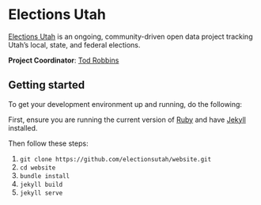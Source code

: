 # Elections Utah

[Elections Utah](http://www.electionsutah.org) is an ongoing, community-driven open data project tracking Utah’s local, state, and federal elections.

**Project Coordinator**: [Tod Robbins](https://github.com/todrobbins)


## Getting started

To get your development environment up and running, do the following:

First, ensure you are running the current version of [Ruby](https://www.ruby-lang.org/en/downloads/) and have [Jekyll](https://jekyllrb.com/docs/installation/) installed.

Then follow these steps:

1. `git clone https://github.com/electionsutah/website.git`
2. `cd website`
3. `bundle install`
4. `jekyll build`
5. `jekyll serve`
